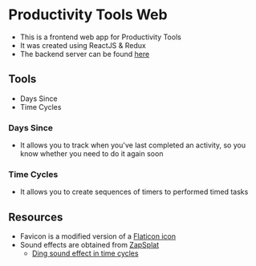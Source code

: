 # Productivity Tools Web
- This is a frontend web app for Productivity Tools
- It was created using ReactJS & Redux
- The backend server can be found [here](https://github.com/rtkleong10/productivity-tools)

## Tools
- Days Since
- Time Cycles
    
### Days Since
- It allows you to track when you've last completed an activity, so you know whether you need to do it again soon

### Time Cycles
- It allows you to create sequences of timers to performed timed tasks

## Resources
- Favicon is a modified version of a [Flaticon icon](https://www.flaticon.com/free-icon/clock_2784459)
- Sound effects are obtained from [ZapSplat](https://www.zapsplat.com)
	- [Ding sound effect in time cycles](https://www.zapsplat.com/music/notification-alert-tone-mallet-style-short-with-a-positive-feel/)